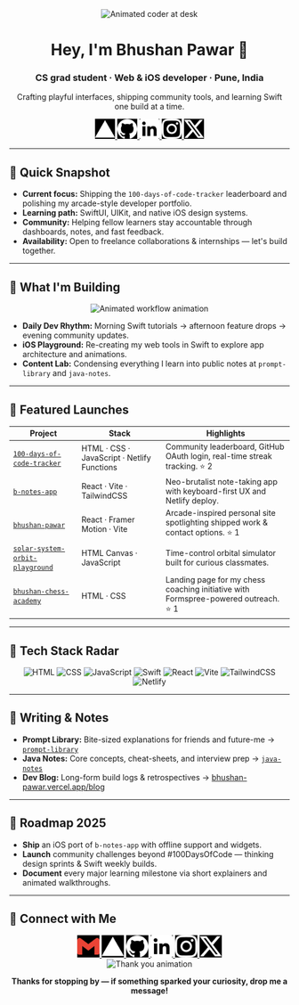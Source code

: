 <div align="center">
  <img src="https://media.giphy.com/media/qgQUggAC3Pfv687qPC/giphy.gif" width="220" alt="Animated coder at desk" />
  <h1>Hey, I'm Bhushan Pawar 👋</h1>
  <h3>CS grad student · Web & iOS developer · Pune, India</h3>
  <p>Crafting playful interfaces, shipping community tools, and learning Swift one build at a time.</p>
  <p>
    <a href="https://bhushan-pawar.vercel.app" target="_blank" rel="noreferrer">
      <picture>
        <source media="(prefers-color-scheme: dark)" srcset="./assets/icons/dark/vercel.svg" />
        <source media="(prefers-color-scheme: light)" srcset="./assets/icons/light/vercel.svg" />
        <img src="./assets/icons/light/vercel.svg" width="36" height="36" alt="Portfolio" />
      </picture>
    </a>
    <a href="https://github.com/bhushcodes" target="_blank" rel="noreferrer">
      <picture>
        <source media="(prefers-color-scheme: dark)" srcset="./assets/icons/dark/github.svg" />
        <source media="(prefers-color-scheme: light)" srcset="./assets/icons/light/github.svg" />
        <img src="./assets/icons/light/github.svg" width="36" height="36" alt="GitHub" />
      </picture>
    </a>
    <a href="https://www.linkedin.com/in/bhushcodes/" target="_blank" rel="noreferrer">
      <picture>
        <source media="(prefers-color-scheme: dark)" srcset="./assets/icons/dark/linkedin.svg" />
        <source media="(prefers-color-scheme: light)" srcset="./assets/icons/light/linkedin.svg" />
        <img src="./assets/icons/light/linkedin.svg" width="36" height="36" alt="LinkedIn" />
      </picture>
    </a>
    <a href="https://www.instagram.com/unfiltered.bhushan/" target="_blank" rel="noreferrer">
      <picture>
        <source media="(prefers-color-scheme: dark)" srcset="./assets/icons/dark/instagram.svg" />
        <source media="(prefers-color-scheme: light)" srcset="./assets/icons/light/instagram.svg" />
        <img src="./assets/icons/light/instagram.svg" width="36" height="36" alt="Instagram" />
      </picture>
    </a>
    <a href="https://x.com/bhushcodes" target="_blank" rel="noreferrer">
      <picture>
        <source media="(prefers-color-scheme: dark)" srcset="./assets/icons/dark/x.svg" />
        <source media="(prefers-color-scheme: light)" srcset="./assets/icons/light/x.svg" />
        <img src="./assets/icons/light/x.svg" width="36" height="36" alt="X" />
      </picture>
    </a>
  </p>
</div>

---

## 🚀 Quick Snapshot
- **Current focus:** Shipping the `100-days-of-code-tracker` leaderboard and polishing my arcade-style developer portfolio.
- **Learning path:** SwiftUI, UIKit, and native iOS design systems.
- **Community:** Helping fellow learners stay accountable through dashboards, notes, and fast feedback.
- **Availability:** Open to freelance collaborations & internships — let's build together.

---

## 🔭 What I'm Building
<div align="center">
  <img src="https://media.giphy.com/media/13HgwGsXF0aiGY/giphy.gif" width="350" alt="Animated workflow animation" />
</div>

- **Daily Dev Rhythm:** Morning Swift tutorials → afternoon feature drops → evening community updates.
- **iOS Playground:** Re-creating my web tools in Swift to explore app architecture and animations.
- **Content Lab:** Condensing everything I learn into public notes at `prompt-library` and `java-notes`.

---

## 🌟 Featured Launches
| Project | Stack | Highlights |
| --- | --- | --- |
| [`100-days-of-code-tracker`](https://github.com/bhushcodes/100-days-of-code-tracker) | HTML · CSS · JavaScript · Netlify Functions | Community leaderboard, GitHub OAuth login, real-time streak tracking. ⭐ 2 |
| [`b-notes-app`](https://github.com/bhushcodes/b-notes-app) | React · Vite · TailwindCSS | Neo-brutalist note-taking app with keyboard-first UX and Netlify deploy. |
| [`bhushan-pawar`](https://github.com/bhushcodes/bhushan-pawar) | React · Framer Motion · Vite | Arcade-inspired personal site spotlighting shipped work & contact options. ⭐ 1 |
| [`solar-system-orbit-playground`](https://github.com/bhushcodes/solar-system-orbit-playground) | HTML Canvas · JavaScript | Time-control orbital simulator built for curious classmates. |
| [`bhushan-chess-academy`](https://github.com/bhushcodes/bhushan-chess-academy) | HTML · CSS | Landing page for my chess coaching initiative with Formspree-powered outreach. ⭐ 1 |

---

## 🧠 Tech Stack Radar
<div align="center">

![HTML](https://img.shields.io/badge/HTML5-E44D26?style=for-the-badge&logo=html5&logoColor=white)
![CSS](https://img.shields.io/badge/CSS3-1572B6?style=for-the-badge&logo=css3&logoColor=white)
![JavaScript](https://img.shields.io/badge/JavaScript-F7DF1E?style=for-the-badge&logo=javascript&logoColor=black)
![Swift](https://img.shields.io/badge/Swift-FA7343?style=for-the-badge&logo=swift&logoColor=white)
![React](https://img.shields.io/badge/React-20232A?style=for-the-badge&logo=react&logoColor=61DAFB)
![Vite](https://img.shields.io/badge/Vite-563D7C?style=for-the-badge&logo=vite&logoColor=white)
![TailwindCSS](https://img.shields.io/badge/TailwindCSS-0EA5E9?style=for-the-badge&logo=tailwindcss&logoColor=white)
![Netlify](https://img.shields.io/badge/Netlify-00C7B7?style=for-the-badge&logo=netlify&logoColor=white)

</div>

---

## 📝 Writing & Notes
- **Prompt Library:** Bite-sized explanations for friends and future-me → [`prompt-library`](https://github.com/bhushcodes/prompt-library)
- **Java Notes:** Core concepts, cheat-sheets, and interview prep → [`java-notes`](https://github.com/bhushcodes/java-notes)
- **Dev Blog:** Long-form build logs & retrospectives → [bhushan-pawar.vercel.app/blog](https://bhushan-pawar.vercel.app/blog)

---

## 🎯 Roadmap 2025
- **Ship** an iOS port of `b-notes-app` with offline support and widgets.
- **Launch** community challenges beyond #100DaysOfCode — thinking design sprints & Swift weekly builds.
- **Document** every major learning milestone via short explainers and animated walkthroughs.

---

## 🤝 Connect with Me
<div align="center">
  <a href="mailto:bhushanpawar1800@gmail.com" target="_blank" rel="noreferrer">
    <picture>
      <source media="(prefers-color-scheme: dark)" srcset="./assets/icons/dark/gmail.svg" />
      <source media="(prefers-color-scheme: light)" srcset="./assets/icons/light/gmail.svg" />
      <img src="./assets/icons/light/gmail.svg" width="40" height="40" alt="Email" />
    </picture>
  </a>
  <a href="https://bhushan-pawar.vercel.app" target="_blank" rel="noreferrer">
    <picture>
      <source media="(prefers-color-scheme: dark)" srcset="./assets/icons/dark/vercel.svg" />
      <source media="(prefers-color-scheme: light)" srcset="./assets/icons/light/vercel.svg" />
      <img src="./assets/icons/light/vercel.svg" width="40" height="40" alt="Portfolio" />
    </picture>
  </a>
  <a href="https://github.com/bhushcodes" target="_blank" rel="noreferrer">
    <picture>
      <source media="(prefers-color-scheme: dark)" srcset="./assets/icons/dark/github.svg" />
      <source media="(prefers-color-scheme: light)" srcset="./assets/icons/light/github.svg" />
      <img src="./assets/icons/light/github.svg" width="40" height="40" alt="GitHub" />
    </picture>
  </a>
  <a href="https://www.linkedin.com/in/bhushcodes/" target="_blank" rel="noreferrer">
    <picture>
      <source media="(prefers-color-scheme: dark)" srcset="./assets/icons/dark/linkedin.svg" />
      <source media="(prefers-color-scheme: light)" srcset="./assets/icons/light/linkedin.svg" />
      <img src="./assets/icons/light/linkedin.svg" width="40" height="40" alt="LinkedIn" />
    </picture>
  </a>
  <a href="https://www.instagram.com/unfiltered.bhushan/" target="_blank" rel="noreferrer">
    <picture>
      <source media="(prefers-color-scheme: dark)" srcset="./assets/icons/dark/instagram.svg" />
      <source media="(prefers-color-scheme: light)" srcset="./assets/icons/light/instagram.svg" />
      <img src="./assets/icons/light/instagram.svg" width="40" height="40" alt="Instagram" />
    </picture>
  </a>
  <a href="https://x.com/bhushcodes" target="_blank" rel="noreferrer">
    <picture>
      <source media="(prefers-color-scheme: dark)" srcset="./assets/icons/dark/x.svg" />
      <source media="(prefers-color-scheme: light)" srcset="./assets/icons/light/x.svg" />
      <img src="./assets/icons/light/x.svg" width="40" height="40" alt="X" />
    </picture>
  </a>
</div>

<div align="center">
  <img src="https://media.giphy.com/media/3oEduSbSGpGaRX2Vri/giphy.gif" width="280" alt="Thank you animation" />
  <p><strong>Thanks for stopping by — if something sparked your curiosity, drop me a message!</strong></p>
</div>
